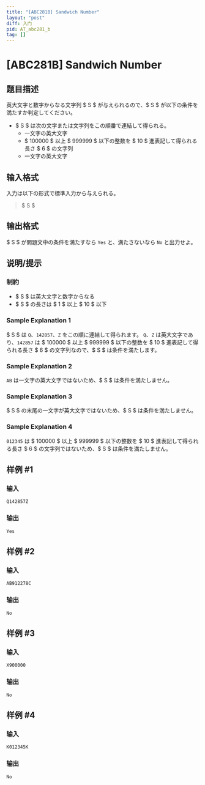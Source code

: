 ```yaml
---
title: "[ABC281B] Sandwich Number"
layout: "post"
diff: 入门
pid: AT_abc281_b
tag: []
---
```


# [ABC281B] Sandwich Number

## 题目描述

[problemUrl]: https://atcoder.jp/contests/abc281/tasks/abc281_b

英大文字と数字からなる文字列 $ S $ が与えられるので、$ S $ が以下の条件を満たすか判定してください。

- $ S $ は次の文字または文字列をこの順番で連結して得られる。
  - 一文字の英大文字
  - $ 100000 $ 以上 $ 999999 $ 以下の整数を $ 10 $ 進表記して得られる長さ $ 6 $ の文字列
  - 一文字の英大文字

## 输入格式

入力は以下の形式で標準入力から与えられる。

> $ S $

## 输出格式

$ S $ が問題文中の条件を満たすなら `Yes` と、満たさないなら `No` と出力せよ。

## 说明/提示

### 制約

- $ S $ は英大文字と数字からなる
- $ S $ の長さは $ 1 $ 以上 $ 10 $ 以下
 
### Sample Explanation 1

$ S $ は `Q`、`142857`、`Z` をこの順に連結して得られます。 `Q`、`Z` は英大文字であり、`142857` は $ 100000 $ 以上 $ 999999 $ 以下の整数を $ 10 $ 進表記して得られる長さ $ 6 $ の文字列なので、$ S $ は条件を満たします。

### Sample Explanation 2

`AB` は一文字の英大文字ではないため、$ S $ は条件を満たしません。

### Sample Explanation 3

$ S $ の末尾の一文字が英大文字ではないため、$ S $ は条件を満たしません。

### Sample Explanation 4

`012345` は $ 100000 $ 以上 $ 999999 $ 以下の整数を $ 10 $ 進表記して得られる長さ $ 6 $ の文字列ではないため、$ S $ は条件を満たしません。

## 样例 #1

### 输入

```
Q142857Z
```

### 输出

```
Yes
```

## 样例 #2

### 输入

```
AB912278C
```

### 输出

```
No
```

## 样例 #3

### 输入

```
X900000
```

### 输出

```
No
```

## 样例 #4

### 输入

```
K012345K
```

### 输出

```
No
```


